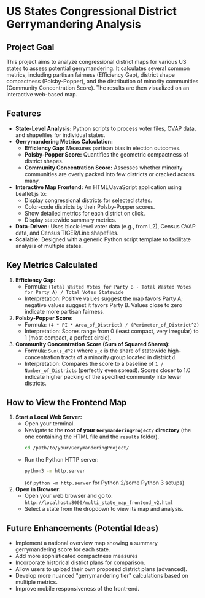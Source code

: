 # US States Congressional District Gerrymandering Analysis

## Project Goal

This project aims to analyze congressional district maps for various US states to assess potential gerrymandering. It calculates several common metrics, including partisan fairness (Efficiency Gap), district shape compactness (Polsby-Popper), and the distribution of minority communities (Community Concentration Score). The results are then visualized on an interactive web-based map.

## Features

* **State-Level Analysis:** Python scripts to process voter files, CVAP data, and shapefiles for individual states.
* **Gerrymandering Metrics Calculation:**
    * **Efficiency Gap:** Measures partisan bias in election outcomes.
    * **Polsby-Popper Score:** Quantifies the geometric compactness of district shapes.
    * **Community Concentration Score:** Assesses whether minority communities are overly packed into few districts or cracked across many.
* **Interactive Map Frontend:** An HTML/JavaScript application using Leaflet.js to:
    * Display congressional districts for selected states.
    * Color-code districts by their Polsby-Popper scores.
    * Show detailed metrics for each district on click.
    * Display statewide summary metrics.
* **Data-Driven:** Uses block-level voter data (e.g., from L2), Census CVAP data, and Census TIGER/Line shapefiles.
* **Scalable:** Designed with a generic Python script template to facilitate analysis of multiple states.

## Key Metrics Calculated

1.  **Efficiency Gap:**
    * Formula: `(Total Wasted Votes for Party B - Total Wasted Votes for Party A) / Total Votes Statewide`
    * Interpretation: Positive values suggest the map favors Party A; negative values suggest it favors Party B. Values close to zero indicate more partisan fairness.
2.  **Polsby-Popper Score:**
    * Formula: `(4 * PI * Area_of_District) / (Perimeter_of_District^2)`
    * Interpretation: Scores range from 0 (least compact, very irregular) to 1 (most compact, a perfect circle).
3.  **Community Concentration Score (Sum of Squared Shares):**
    * Formula: `Sum(s_d^2)` where `s_d` is the share of statewide high-concentration tracts of a minority group located in district `d`.
    * Interpretation: Compares the score to a baseline of `1 / Number_of_Districts` (perfectly even spread). Scores closer to 1.0 indicate higher packing of the specified community into fewer districts.

## How to View the Frontend Map

1.  **Start a Local Web Server:**
    * Open your terminal.
    * Navigate to the **root of your `GerymanderingProject/` directory** (the one containing the HTML file and the `results` folder).
        ```bash
        cd /path/to/your/GerymanderingProject/
        ```
    * Run the Python HTTP server:
        ```bash
        python3 -m http.server 
        ```
        (or `python -m http.server` for Python 2/some Python 3 setups)
2.  **Open in Browser:**
    * Open your web browser and go to: `http://localhost:8000/multi_state_map_frontend_v2.html`
    * Select a state from the dropdown to view its map and analysis.

## Future Enhancements (Potential Ideas)

* Implement a national overview map showing a summary gerrymandering score for each state.
* Add more sophisticated compactness measures 
* Incorporate historical district plans for comparison.
* Allow users to upload their own proposed district plans (advanced).
* Develop more nuanced "gerrymandering tier" calculations based on multiple metrics.
* Improve mobile responsiveness of the front-end.
